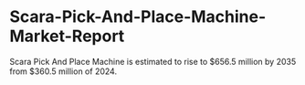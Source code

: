 # Scara-Pick-And-Place-Machine-Market-Report
Scara Pick And Place Machine is estimated to rise to $656.5 million by 2035 from $360.5 million of 2024.
